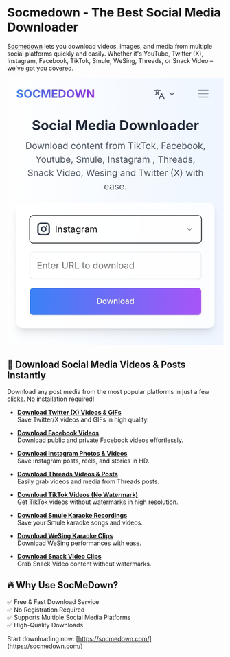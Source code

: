 # Socmedown - The Best Social Media Downloader  

[Socmedown](https://socmedown.com/) lets you download videos, images, and media from multiple social platforms quickly and easily. Whether it's YouTube, Twitter (X), Instagram, Facebook, TikTok, Smule, WeSing, Threads, or Snack Video – we've got you covered.  

[![Preview](https://raw.githubusercontent.com/askingang/socmedown.com/main/assets/Screenshot_20250312_200946_Chrome.jpg)](https://socmedown.com/)


## 🚀 Download Social Media Videos & Posts Instantly  
Download any post media from the most popular platforms in just a few clicks. No installation required!  

- **[Download Twitter (X) Videos & GIFs](https://socmedown.com/twitter)**  
  Save Twitter/X videos and GIFs in high quality.  

- **[Download Facebook Videos](https://socmedown.com/facebook)**  
  Download public and private Facebook videos effortlessly.  

- **[Download Instagram Photos & Videos](https://socmedown.com/instagram)**  
  Save Instagram posts, reels, and stories in HD.  

- **[Download Threads Videos & Posts](https://socmedown.com/threads)**  
  Easily grab videos and media from Threads posts.  

- **[Download TikTok Videos (No Watermark)](https://socmedown.com/tiktok)**  
  Get TikTok videos without watermarks in high resolution.  

- **[Download Smule Karaoke Recordings](https://socmedown.com/smule)**  
  Save your Smule karaoke songs and videos.  

- **[Download WeSing Karaoke Clips](https://socmedown.com/wesing)**  
  Download WeSing performances with ease.  

- **[Download Snack Video Clips](https://socmedown.com/snack-video)**  
  Grab Snack Video content without watermarks.  

## 🔥 Why Use SocMeDown?  
✅ Free & Fast Download Service  
✅ No Registration Required  
✅ Supports Multiple Social Media Platforms  
✅ High-Quality Downloads  

Start downloading now: [https://socmedown.com/](https://socmedown.com/)  
